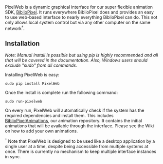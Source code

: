 PixelWeb is a dynamic graphical interface for our super flexible animation SDK, [BiblioPixel](http://github.com/maniacallabs/BiblioPixel). It runs everywhere BiblioPixel does and provides an easy to use web-based interface to nearly everything BiblioPixel can do. This not only allows local system control but via any other computer on the same network<sup>&dagger;</sup>.  

## Installation

*Note: Manual install is possible but using pip is highly recommended and all that will be covered in the documentation. Also, Windows users should exclude "sudo" from all commands.*

Installing PixelWeb is easy:
```
sudo pip install PixelWeb
```

Once the install is complete run the following command:
```
sudo run-pixelweb
```
On every run, PixelWeb will automatically check if the system has the required dependencies and install them. This includes [BiblioPixelAnimations](http://github.com/maniacallabs/BiblioPixelAnimations), our animation repository. It contains the initial animations that will be available through the interface. Please see the Wiki on how to add your own animations.


<sup>&dagger;</sup> Note that PixelWeb is designed to be used like a desktop application by a single user at a time, despite being accessible from multiple systems at once. There is currently no mechanism to keep multiple interface instances in sync.
